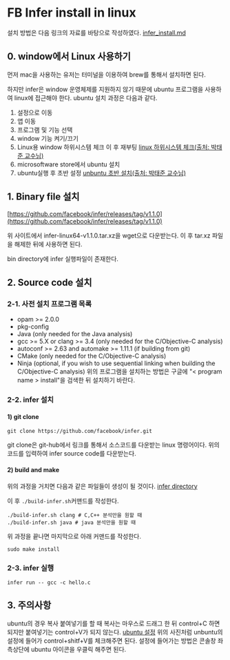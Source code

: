 
# FB Infer install in linux
설치 방법은 다음 링크의 자료를 바탕으로 작성하였다.
[infer_install.md](https://github.com/facebook/infer/blob/main/INSTALL.md)



## 0. window에서 Linux 사용하기
먼저 mac을 사용하는 유저는 터미널을 이용하여 brew를 통해서 설치하면 된다.

하지만 infer은 window 운영체제를 지원하지 않기 때문에 ubuntu 프로그램을 사용하여 linux에 접근해야 한다.
ubuntu 설치 과정은 다음과 같다.

 1. 설정으로 이동
 2. 앱 이동
 3. 프로그램 및 기능 선택
 4. window 기능 켜기/끄기 
 5. Linux용 window 하위시스템 체크 이 후 재부팅  [linux 하위시스템 체크(출처: 박태준 교수님)](https://drive.google.com/file/d/1tQbNgKVL6mL-J8S2h2EJwYbB_CxMD5dL/view?usp=sharing)
 6. microsoftware store에서 ubuntu 설치
 7. ubuntu실행 후 초반 설정 [unbuntu 초반 설치(출처: 박태준 교수님)](https://drive.google.com/file/d/1zvw9UXXXEyhDsqZPSd3K719RXfa1fHKF/view?usp=sharing)


## 1. Binary file 설치
 [https://github.com/facebook/infer/releases/tag/v1.1.0](https://github.com/facebook/infer/releases/tag/v1.1.0)
 
 위 사이트에서 infer-linux64-v1.1.0.tar.xz을 wget으로 다운받는다.
 이 후 tar.xz 파일을 해제한 뒤에 사용하면 된다.

bin directory에 infer 실행파일이 존재한다.


## 2. Source code 설치

### 2-1. 사전 설치 프로그램 목록

 -   opam >= 2.0.0
-   pkg-config
-   Java (only needed for the Java analysis)
-   gcc >= 5.X or clang >= 3.4 (only needed for the C/Objective-C analysis)
-   autoconf >= 2.63 and automake >= 1.11.1 (if building from git)
-   CMake (only needed for the C/Objective-C analysis)
-   Ninja (optional, if you wish to use sequential linking when building the C/Objective-C analysis)
위의 프로그램을 설치하는 방법은 구글에  "< program name > install"을 검색한 뒤 설치하기 바란다.



 

### 2-2. infer 설치
#### 1) git clone

    git clone https://github.com/facebook/infer.git
git clone은 git-hub에서 링크를 통해서 소스코드를 다운받는 linux 명령어이다.
위의 코드를 입력하여 infer source code를 다운받는다.
#### 2) build and make
위의 과정을 거치면 다음과 같은 파일들이 생성이 될 것이다.
[infer directory](https://drive.google.com/file/d/1JtmyjDQwtMbqJF98UqI4p5_8WlecO42F/view?usp=sharing)

이 후 `./build-infer.sh`커맨드를 작성한다.

    ./build-infer.sh clang # C,C++ 분석만을 원할 때
    ./build-infer.sh java # java 분석만을 원할 때

위 과정을 끝나면 마지막으로 아래 커맨드를 작성한다.

    sudo make install
### 2-3. infer 실행

    infer run -- gcc -c hello.c

## 3. 주의사항
ubuntu의 경우 복사 붙여넣기를 할 때 복사는 마우스로 드래그 한 뒤 control+C 하면 되지만 붙여넣기는 control+V가 되지 않는다. 
[ubuntu 설정](https://drive.google.com/file/d/14Knj6VjLHG-UzxAetzrhzZu5iEglSLVJ/view?usp=sharing)
위의 사진처럼 unbuntu의 설정에 들어가 control+shitf+V를 체크해주면 된다.
설정에 들어가는 방법은 콘솔창 좌측상단에 ubuntu 아이콘을 우클릭 해주면 된다.
